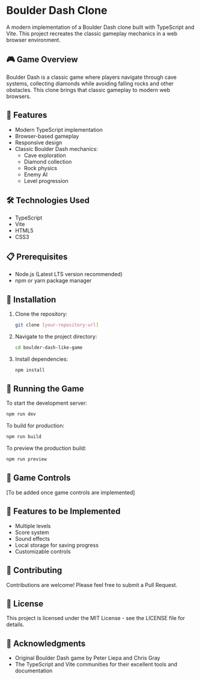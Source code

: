 # Boulder Dash Clone

A modern implementation of a Boulder Dash clone built with TypeScript and Vite. This project recreates the classic gameplay mechanics in a web browser environment.

## 🎮 Game Overview

Boulder Dash is a classic game where players navigate through cave systems, collecting diamonds while avoiding falling rocks and other obstacles. This clone brings that classic gameplay to modern web browsers.

## 🚀 Features

- Modern TypeScript implementation
- Browser-based gameplay
- Responsive design
- Classic Boulder Dash mechanics:
  - Cave exploration
  - Diamond collection
  - Rock physics
  - Enemy AI
  - Level progression

## 🛠️ Technologies Used

- TypeScript
- Vite
- HTML5
- CSS3

## 📋 Prerequisites

- Node.js (Latest LTS version recommended)
- npm or yarn package manager

## 🔧 Installation

1. Clone the repository:
   ```bash
   git clone [your-repository-url]
   ```

2. Navigate to the project directory:
   ```bash
   cd boulder-dash-like-game
   ```

3. Install dependencies:
   ```bash
   npm install
   ```

## 🎯 Running the Game

To start the development server:
```bash
npm run dev
```

To build for production:
```bash
npm run build
```

To preview the production build:
```bash
npm run preview
```

## 🎨 Game Controls

[To be added once game controls are implemented]

## 🌟 Features to be Implemented

- Multiple levels
- Score system
- Sound effects
- Local storage for saving progress
- Customizable controls

## 🤝 Contributing

Contributions are welcome! Please feel free to submit a Pull Request.

## 📝 License

This project is licensed under the MIT License - see the LICENSE file for details.

## 🎉 Acknowledgments

- Original Boulder Dash game by Peter Liepa and Chris Gray
- The TypeScript and Vite communities for their excellent tools and documentation 